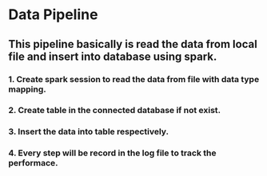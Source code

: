 # Data Pipeline

## This pipeline basically is read the data from local file and insert into database using spark.

### 1. Create spark session to read the data from file with data type mapping.
### 2. Create table in the connected database if not exist.
### 3. Insert the data into table respectively.
### 4. Every step will be record in the log file to track the performace.
